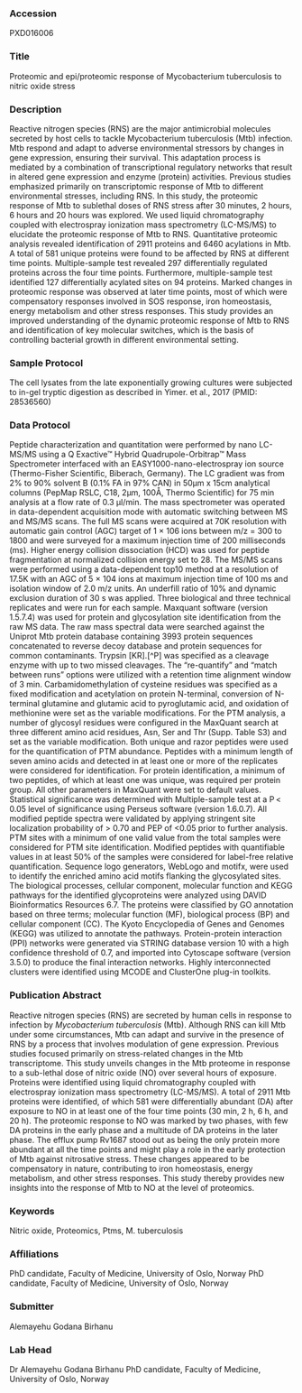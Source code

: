 ### Accession
PXD016006

### Title
Proteomic and epi/proteomic response of Mycobacterium tuberculosis to nitric oxide stress

### Description
Reactive nitrogen species (RNS) are the major antimicrobial molecules secreted by host cells to tackle Mycobacterium tuberculosis (Mtb) infection. Mtb respond and adapt to adverse environmental stressors by changes in gene expression, ensuring their survival. This adaptation process is mediated by a combination of transcriptional regulatory networks that result in altered gene expression and enzyme (protein) activities. Previous studies emphasized primarily on transcriptomic response of Mtb to different environmental stresses, including RNS. In this study, the proteomic response of Mtb to sublethal doses of RNS stress after 30 minutes, 2 hours, 6 hours and 20 hours was explored.  We used liquid chromatography coupled with electrospray ionization mass spectrometry (LC-MS/MS) to elucidate the proteomic response of Mtb to RNS. Quantitative proteomic analysis revealed identification of 2911 proteins and 6460 acylations in Mtb. A total of 581 unique proteins were found to be affected by RNS at different time points. Multiple-sample test revealed 297 differentially regulated proteins across the four time points. Furthermore, multiple-sample test identified 127 differentially acylated sites on 94 proteins. Marked changes in proteomic response was observed at later time points, most of which were compensatory responses involved in SOS response, iron homeostasis, energy metabolism and other stress responses.  This study provides an improved understanding of the dynamic proteomic response of Mtb to RNS and identification of key molecular switches, which is the basis of controlling bacterial growth in different environmental setting.

### Sample Protocol
The cell lysates from the late exponentially growing cultures were subjected to in-gel tryptic digestion as described in Yimer. et al., 2017 (PMID: 28536560)

### Data Protocol
Peptide characterization and quantitation were performed by nano LC-MS/MS using a Q Exactive™ Hybrid Quadrupole-Orbitrap™ Mass Spectrometer interfaced with an EASY1000-nano-electrospray ion source (Thermo-Fisher Scientific, Biberach, Germany). The LC gradient was from 2% to 90% solvent B (0.1% FA in 97% CAN) in 50µm x 15cm analytical columns (PepMap RSLC, C18, 2µm, 100Å, Thermo Scientific) for 75 min analysis at a flow rate of 0.3 μl/min. The mass spectrometer was operated in data-dependent acquisition mode with automatic switching between MS and MS/MS scans.  The full MS scans were acquired at 70K resolution with automatic gain control (AGC) target of 1 × 106 ions between m/z = 300 to 1800 and were surveyed for a maximum injection time of 200 milliseconds (ms). Higher energy collision dissociation (HCD) was used for peptide fragmentation at normalized collision energy set to 28. The MS/MS scans were performed using a data-dependent top10 method at a resolution of 17.5K with an AGC of 5 × 104 ions at maximum injection time of 100 ms and isolation window of 2.0 m/z units. An underfill ratio of 10% and dynamic exclusion duration of 30 s was applied. Three biological and three technical replicates and were run for each sample. Maxquant software (version 1.5.7.4) was used for protein and glycosylation site identification from the raw MS data. The raw mass spectral data were searched against the Uniprot Mtb protein database containing 3993 protein sequences concatenated to reverse decoy database and protein sequences for common contaminants. Trypsin [KR].[^P] was specified as a cleavage enzyme with up to two missed cleavages. The “re-quantify” and “match between runs” options were utilized with a retention time alignment window of 3 min. Carbamidomethylation of cysteine residues was specified as a fixed modification and acetylation on protein N-terminal, conversion of N-terminal glutamine and glutamic acid to pyroglutamic acid, and oxidation of methionine were set as the variable modifications.  For the PTM analysis, a number of glycosyl residues were configured in the MaxQuant search at three different amino acid residues, Asn, Ser and Thr (Supp. Table S3) and set as the variable modification. Both unique and razor peptides were used for the quantification of PTM abundance. Peptides with a minimum length of seven amino acids and detected in at least one or more of the replicates were considered for identification. For protein identification, a minimum of two peptides, of which at least one was unique, was required per protein group. All other parameters in MaxQuant were set to default values.  Statistical significance was determined with Multiple-sample test at a P < 0.05 level of significance using Perseus software (version 1.6.0.7). All modified peptide spectra were validated by applying stringent site localization probability of > 0.70 and PEP of <0.05 prior to further analysis. PTM sites with a minimum of one valid value from the total samples were considered for PTM site identification. Modified peptides with quantifiable values in at least 50% of the samples were considered for label-free relative quantification. Sequence logo generators, WebLogo and motifx, were used to identify the enriched amino acid motifs flanking the glycosylated sites. The biological processes, cellular component, molecular function and KEGG pathways for the identified glycoproteins were analyzed using DAVID Bioinformatics Resources 6.7. The proteins were classified by GO annotation based on three terms; molecular function (MF), biological process (BP) and cellular component (CC). The Kyoto Encyclopedia of Genes and Genomes (KEGG) was utilized to annotate the pathways.  Protein-protein interaction (PPI) networks were generated via STRING database version 10 with a high confidence threshold of 0.7, and imported into Cytoscape software (version 3.5.0) to produce the final interaction networks. Highly interconnected clusters were identified using MCODE and ClusterOne plug-in toolkits.

### Publication Abstract
Reactive nitrogen species (RNS) are secreted by human cells in response to infection by <i>Mycobacterium tuberculosis</i> (Mtb). Although RNS can kill Mtb under some circumstances, Mtb can adapt and survive in the presence of RNS by a process that involves modulation of gene expression. Previous studies focused primarily on stress-related changes in the Mtb transcriptome. This study unveils changes in the Mtb proteome in response to a sub-lethal dose of nitric oxide (NO) over several hours of exposure. Proteins were identified using liquid chromatography coupled with electrospray ionization mass spectrometry (LC-MS/MS). A total of 2911 Mtb proteins were identified, of which 581 were differentially abundant (DA) after exposure to NO in at least one of the four time points (30 min, 2 h, 6 h, and 20 h). The proteomic response to NO was marked by two phases, with few DA proteins in the early phase and a multitude of DA proteins in the later phase. The efflux pump Rv1687 stood out as being the only protein more abundant at all the time points and might play a role in the early protection of Mtb against nitrosative stress. These changes appeared to be compensatory in nature, contributing to iron homeostasis, energy metabolism, and other stress responses. This study thereby provides new insights into the response of Mtb to NO at the level of proteomics.

### Keywords
Nitric oxide, Proteomics, Ptms, M. tuberculosis

### Affiliations
PhD candidate, Faculty of Medicine, University of Oslo, Norway
PhD candidate, Faculty of Medicine, University of Oslo,  Norway

### Submitter
Alemayehu Godana Birhanu

### Lab Head
Dr Alemayehu Godana Birhanu
PhD candidate, Faculty of Medicine, University of Oslo,  Norway


